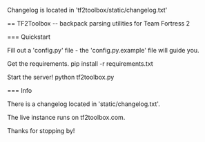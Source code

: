Changelog is located in 'tf2toolbox/static/changelog.txt'


== TF2Toolbox -- backpack parsing utilities for Team Fortress 2

=== Quickstart

Fill out a 'config.py' file - the 'config.py.example' file will guide you.

Get the requirements.
    pip install -r requirements.txt

Start the server!
    python tf2toolbox.py

=== Info

There is a changelog located in 'static/changelog.txt'.

The live instance runs on tf2toolbox.com.

Thanks for stopping by!
